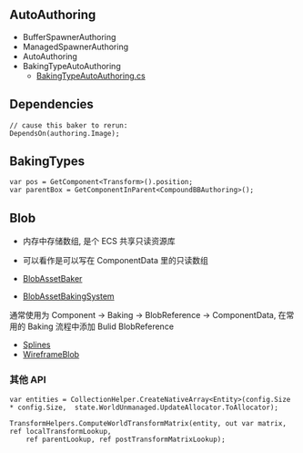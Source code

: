 
## AutoAuthoring

- BufferSpawnerAuthoring
- ManagedSpawnerAuthoring
- AutoAuthoring
- BakingTypeAutoAuthoring
	- [BakingTypeAutoAuthoring.cs](https://github.com/Unity-Technologies/EntityComponentSystemSamples/blob/15105e7917e83b56f0bc863701023d6f028641e9/EntitiesSamples/Assets/Baking/AutoAuthoring/BakingTypeAutoAuthoring/BakingTypeAutoAuthoring.cs#L23)

## Dependencies

```
// cause this baker to rerun:
DependsOn(authoring.Image);
```

## BakingTypes

```
var pos = GetComponent<Transform>().position;
var parentBox = GetComponentInParent<CompoundBBAuthoring>();
```

## Blob

- 内存中存储数组, 是个 ECS 共享只读资源库
- 可以看作是可以写在 ComponentData 里的只读数组

- [BlobAssetBaker](https://github.com/Unity-Technologies/EntityComponentSystemSamples/tree/15105e7917e83b56f0bc863701023d6f028641e9/EntitiesSamples/Assets/Baking/BlobAssetBaker "BlobAssetBaker")
- [BlobAssetBakingSystem](https://github.com/Unity-Technologies/EntityComponentSystemSamples/tree/15105e7917e83b56f0bc863701023d6f028641e9/EntitiesSamples/Assets/Baking/BlobAssetBakingSystem "BlobAssetBakingSystem")

通常使用为 Component -> Baking -> BlobReference -> ComponentData, 在常用的 Baking 流程中添加 Bulid BlobReference
- [Splines](https://github.com/Unity-Technologies/EntityComponentSystemSamples/tree/15105e7917e83b56f0bc863701023d6f028641e9/EntitiesSamples/Assets/Graphical/Splines "Splines")
- [WireframeBlob](https://github.com/Unity-Technologies/EntityComponentSystemSamples/tree/15105e7917e83b56f0bc863701023d6f028641e9/EntitiesSamples/Assets/Graphical/WireframeBlob "WireframeBlob")
### 其他 API

```
var entities = CollectionHelper.CreateNativeArray<Entity>(config.Size * config.Size,  state.WorldUnmanaged.UpdateAllocator.ToAllocator);
```

```
TransformHelpers.ComputeWorldTransformMatrix(entity, out var matrix, ref localTransformLookup,  
    ref parentLookup, ref postTransformMatrixLookup);

```
